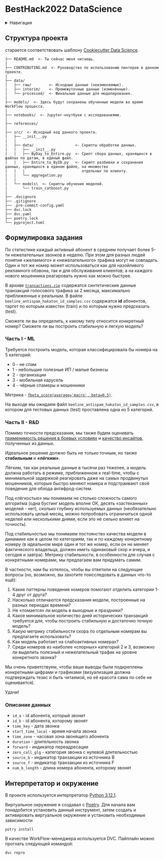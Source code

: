 # BestHack2022 DataScience

<details>
    <summary>Навигация</summary>

- [Структура проекта](#project-structure)
- [Формулировка задания](#task-statement)
   * [Часть I - ML](#part-1)
   * [Часть II - R&D](#part-2)
   * [Описание данных](#data-description)
- [Интерпретатор и окружение](#interpreter-and-environment)

</details>


<a id="project-structure"></a>
## Структура проекта

старается соответствовать шаблону [Cookiecutter Data Science](https://github.com/drivendata/cookiecutter-data-science).
```
├── README.md  <- Ты сейчас меня читаешь.
|
├── CONTRIBUTING.md  <- Руководство по использованию линтеров в данном проекте.
|
├── data/
|   ├── raw/        <- Исходные данные (неизменяемые).
|   ├── interim/    <- Промежуточные данные (изменённые).
|   └── processed/  <- Финальные данные для моделирования.
|
├── models/  <- Здесь будут сохранены обученные модели во время WorkFlow процесса.
|
├── notebooks/  <- Jupyter-ноутбуки с исследованиями.
|
├── references/
|
├── src/  <- Исходный код данного проекта.
|   ├── __init__.py
|   |
|   ├── data/                   <- Скрипты обработки данных.
|   |   ├── __init__.py
|   |   ├── ByDay_to_Entire.py  <- Срипт сбора данных, хранящихся в файлах по датам, в единый файл.
|   |   ├── Entire_to_ByID.py   <- Скрипт разбивки и сохранения данных, хранящихся в едином файле, на множество
|   |   |                          отдельных по клиенту.
|   |   └── aggregation.py
|   |
|   └── models\  <- Скрипты обучения моделей.
|       └── train_catboost.py
|
├── .dvcignore
├── .gitignore
├── .pre-commit-config.yaml
├── dvc.lock
├── dvc.yaml
├── poetry.lock
└── pyproject.toml
```


<a id="task-statement"></a>
## Формулировка задания

По статистике каждый активный абонент в среднем получает более 5-ти нежелательных звонков в неделю.
При этом для разных людей понятия «желаемого» и «нежелательного» трафика могут не совпадать. Один и
тот же номер может использоваться как для назойливого рекламного обзвона, так и для обслуживания
клиентов; а на каждого нового мошенника реагировать нужно как можно быстрее.

В архиве [`transactions.zip`](https://drive.google.com/drive/folders/1Bn3bvV5u15a7enelJwmqyRrWu9Dfm-eZ)
содержатся синтетические данные транзакций голосового трафика за 2 месяца, максимально приближенные
к реальным. В файле `beeline_antispam_hakaton_id_samples.csv` содержатся **id** абонентов, таргет по
которым известен (train) и по которым нужно предсказать (test).

Сможете ли вы определить, к какому типу относится конкретный номер?
Сможете ли вы построить стабильную и легкую модель?


<a id="part-1"></a>
### Часть I - ML

Требуется построить модель, которая классифицировала бы номера на 5 категорий:
- 0 - не спам
- 1 - небольшие полезные ИП / малые бизнесы
- 2 - организации
- 3 - мобильная карусель
- 4 - чёрные спамеры и мошенники

Метрика - [`fbeta_score(average='macro', beta=0.5)`](https://scikit-learn.org/stable/modules/generated/sklearn.metrics.fbeta_score.html).

На выходе мы ожидаем файл `beeline_antispam_hakaton_id_samples.csv`, в котором для тестовых данных
(test) проставлена одна из 5 категорий.


<a id="part-2"></a>
### Часть II - R&D

Помимо точности предсказания, мы также будем оценивать <u>применимость решения в боевых условиях</u>
и <u>качество инсайтов</u>, полученных из данных.

Идеальное решение должно быть не только точным, но также **стабильным** и **«лёгким»**.

Лёгким, так как реальные данные в тысячи раз тяжелее, а модель должна работать в режиме,
приближенном к real-time, чтобы с минимальной задержкой реагировать даже на самых продвинутых
мошенников, которые быстро меняют номера и подстраивают своё поведение для обхода антифрод-систем.

Под «лёгкостью» мы понимаем не столько сложность самого алгоритма (одна бустинг модель вполне ОК,
десять «застеканных» моделей - нет), сколько глубину используемых данных (необязательно использовать
целый месяц, можно попробовать ограничиться одной неделей или несколькими днями, если это не сильно
влияет на точность).

Под стабильностью мы понимаем постоянство качества модели в динамике как в целом по категориям, так
и по каждому конкретному номеру (в идеальном мире один и тот же номер, если он не меняет
фактического владельца, должен иметь одинаковый скор и вчера, и сегодня и завтра). Метрику
стабильности, в особенности для случая с конкретными номерами, мы предлагаем вам придумать самим.

В частности, нам бы хотелось, чтобы вы ответили на следующие вопросы (но, возможно, вы захотите
поисследовать в данных что-то ещё):
1. Какие паттерны поведения номеров помогают отделить категории 1-4 друг от друга?
2. Насколько отличаются предсказания модели, построенные на разных периодах времени?
3. Не «ломается» ли модель в выходные и праздники?
4. Какое минимальное количество дней исторических транзакций требуется для, чтобы построить
стабильную и достаточно точную модель?
5. Какую метрику стабильности скора по отдельным номерам вы предлагаете использовать?
6. Как модель работает на слабоактивных номерах?
7. Среди номеров из наиболее «спорных» категорий 2 и 3, возможно ли выделить полезный и
нежелательный трафик на уровне конкретного звонка?

Мы очень приветствуем, чтобы ваши выводы были подкреплены конкретными цифрами и графиками
(визуализация должна подтверждать тезис и быть читаемой, но её красота сама по себе не оценивается).

Удачи!


<a id="data-description"></a>
### Описание данных
- `id_a` - id абонента, который звонит
- `id_b` - id абонента, которому звонят
- `time_key` - дата звонка
- `start_time_local` - время начала звонка
- `time_zone` - часовая зона звонящего абонента
- `duration` - длительность звонка
- `forward` - индикатор переадресации
- `zero_call_glg` - категория звонка с нулевой длительностью
- `source_b` - индикатор транзакции из источника B
- `source_f` - индикатор транзакции из источника F
- `num_b_length` - длина номера абонента, которому звонят


<a id="interpreter-and-environment"></a>
## Интерпретатор и окружение
В проекте используется интерпретатор [Python 3.12.1](https://www.python.org/downloads/release/python-3121/).

Виртуальное окружение я создавал с [Poetry](https://python-poetry.org/). Для начала вам понадобится установить данный
инструмент, затем создать и активировать виртуальное окружение и установить необходимые зависимости
```commandline
potry install
```

В качестве WorkFlow-менеджера используется DVC. Пайплайн можно прогнать следующей командой:
```commandline
dvc repro
```
